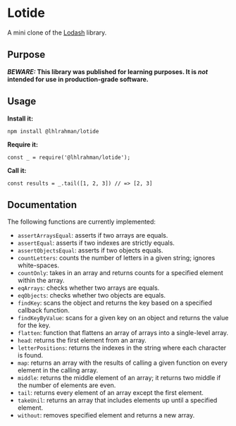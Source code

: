 # Lotide

A mini clone of the [Lodash](https://lodash.com) library.

## Purpose

**_BEWARE:_ This library was published for learning purposes. It is _not_ intended for use in production-grade software.**

## Usage

**Install it:**

`npm install @lhlrahman/lotide`

**Require it:**

`const _ = require('@lhlrahman/lotide');`

**Call it:**

`const results = _.tail([1, 2, 3]) // => [2, 3]`

## Documentation

The following functions are currently implemented:

* `assertArraysEqual`: asserts if two arrays are equals.
* `assertEqual`: asserts if two indexes are strictly equals.
* `assertObjectsEqual`: asserts if two objects equals.
* `countLetters`: counts the number of letters in a given string; ignores white-spaces.
* `countOnly`: takes in an array and returns counts for a specified element within the array.
* `eqArrays`: checks whether two arrays are equals.
* `eqObjects`: checks whether two objects are equals.
* `findKey`: scans the object and returns the key based on a specified callback function.
* `findKeyByValue`: scans for a given key on an object and returns the value for the key.
* `flatten`: function that flattens an array of arrays into a single-level array.
* `head`: returns the first element from an array.
* `letterPositions`: returns the indexes in the string where each character is found.
* `map`: returns an array with the results of calling a given function on every element in the calling array.
* `middle`: returns the middle element of an array; it returns two middle if the number of elements are even.
* `tail`: returns every element of an array except the first element.
* `takeUnil`: returns an array that includes elements up until a specified element.
* `without`: removes specified element and returns a new array.